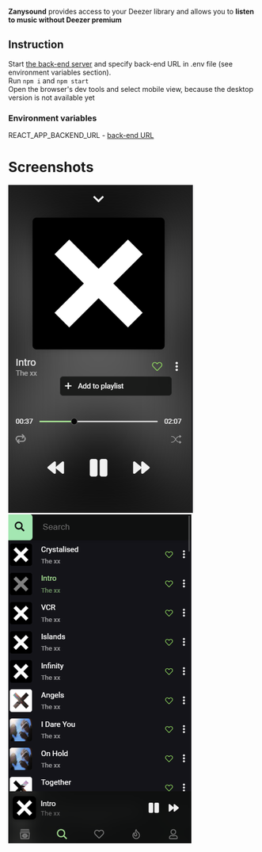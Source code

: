 **Zanysound** provides access to your Deezer library and allows you to **listen to music without Deezer premium**

## Instruction

Start [the back-end server](https://github.com/AndryHolovchak/zanysound-backend) and specify back-end URL in .env file (see environment variables section).
<br/>
Run `npm i` and `npm start`
<br/>
Open the browser's dev tools and select mobile view, because the desktop version is not available yet

### Environment variables

REACT_APP_BACKEND_URL - [back-end URL](https://github.com/AndryHolovchak/zanysound-backend)

# Screenshots

![player](./player.png)
![search](./search.png)
